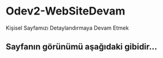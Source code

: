 # Odev2-WebSiteDevam
Kişisel Sayfamızı Detaylandırmaya Devam Etmek
## Sayfanın görünümü aşağıdaki gibidir...
